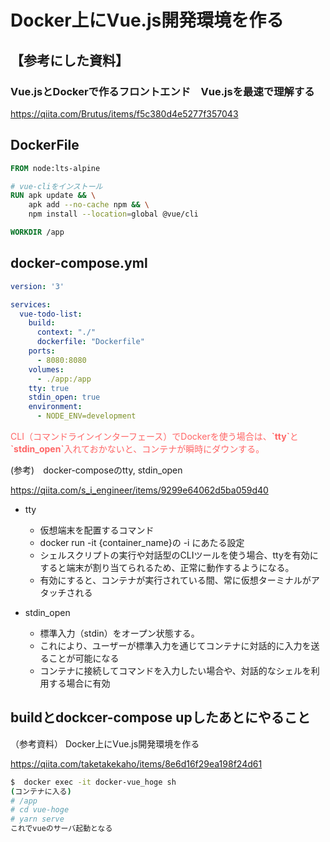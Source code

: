 # Docker上にVue.js開発環境を作る

## 【参考にした資料】

### Vue.jsとDockerで作るフロントエンド　Vue.jsを最速で理解する

https://qiita.com/Brutus/items/f5c380d4e5277f357043


## DockerFile

```Dockerfile
FROM node:lts-alpine

# vue-cliをインストール
RUN apk update && \
    apk add --no-cache npm && \
    npm install --location=global @vue/cli

WORKDIR /app

```



## docker-compose.yml

```yaml
version: '3'

services:
  vue-todo-list:
    build:
      context: "./"
      dockerfile: "Dockerfile"
    ports:
      - 8080:8080
    volumes:
      - ./app:/app
    tty: true        
    stdin_open: true
    environment:
      - NODE_ENV=development

```


<span style="color: #FF6666;">
CLI（コマンドラインインターフェース）でDockerを使う場合は、<b>`tty`</b>と<b>`stdin_open`</b>入れておかないと、コンテナが瞬時にダウンする。
</span>


(参考)　docker-composeのtty, stdin_open

https://qiita.com/s_i_engineer/items/9299e64062d5ba059d40

- tty
    - 仮想端末を配置するコマンド
    - docker run -it {container_name}の -i にあたる設定
    - シェルスクリプトの実行や対話型のCLIツールを使う場合、ttyを有効にすると端末が割り当てられるため、正常に動作するようになる。
    - 有効にすると、コンテナが実行されている間、常に仮想ターミナルがアタッチされる


- stdin_open
    - 標準入力（stdin）をオープン状態する。
    - これにより、ユーザーが標準入力を通じてコンテナに対話的に入力を送ることが可能になる
    - コンテナに接続してコマンドを入力したい場合や、対話的なシェルを利用する場合に有効



## buildとdockcer-compose upしたあとにやること


（参考資料） Docker上にVue.js開発環境を作る

https://qiita.com/taketakekaho/items/8e6d16f29ea198f24d61


```sh
$  docker exec -it docker-vue_hoge sh
(コンテナに入る)
# /app
# cd vue-hoge
# yarn serve
これでvueのサーバ起動となる
```